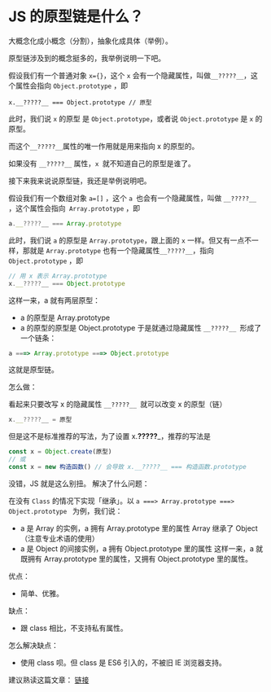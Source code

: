 # JS 的原型链是什么？
大概念化成小概念（分割），抽象化成具体（举例）。

原型链涉及到的概念挺多的，我举例说明一下吧。

假设我们有一个普通对象 `x={}`，这个 `x` 会有一个隐藏属性，叫做` __?????__ `，这个属性会指向 `Object.prototype` ，即
```JS
x.__?????__ === Object.prototype // 原型
```
此时，我们说 `x` 的原型 是 `Object.prototype`，或者说 `Object.prototype` 是 `x` 的原型。

而这个` __?????__ `属性的唯一作用就是用来指向 x 的原型的。

如果没有 `__?????__` 属性，`x `就不知道自己的原型是谁了。

接下来我来说说原型链，我还是举例说明吧。

假设我们有一个数组对象 `a=[]` ，这个 `a `也会有一个隐藏属性，叫做 `__?????__ `，这个属性会指向` Array.prototype` ，即
```js
a.__?????__ === Array.prototype
```
此时，我们说 `a` 的原型是 `Array.prototype`，跟上面的 `x` 一样。但又有一点不一样，那就是 `Array.prototype` 也有一个隐藏属性` __?????__ `，指向 `Object.prototype` ，即
```js
// 用 x 表示 Array.prototype
x.__?????__ === Object.prototype
```
这样一来，a 就有两层原型：

- a 的原型是 Array.prototype 
- a 的原型的原型是 Object.prototype 
于是就通过隐藏属性 `__?????__ `形成了一个链条：
```js
a ===> Array.prototype ===> Object.prototype 
```
这就是原型链。


怎么做：

看起来只要改写 x 的隐藏属性 `__?????__ `就可以改变 x 的原型（链）
```js
x.__?????__ = 原型
```
但是这不是标准推荐的写法，为了设置 x.__?????___，推荐的写法是
```js
const x = Object.create(原型)
// 或
const x = new 构造函数() // 会导致 x.__?????__ === 构造函数.prototype
```
没错，JS 就是这么别扭。
解决了什么问题：

在没有 `Class` 的情况下实现「继承」。以 `a ===> Array.prototype ===> Object.prototype ` 为例，我们说：

- a 是 Array 的实例，a 拥有 Array.prototype 里的属性
Array 继承了 Object（注意专业术语的使用）
- a 是 Object 的间接实例，a 拥有 Object.prototype 里的属性
这样一来，a 就既拥有 Array.prototype 里的属性，又拥有 Object.prototype 里的属性。

优点：

- 简单、优雅。

缺点：

- 跟 class 相比，不支持私有属性。

怎么解决缺点：

- 使用 class 呗。但 class 是 ES6 引入的，不被旧 IE 浏览器支持。

建议熟读这篇文章：
[链接](https://www.zhihu.com/question/56770432/answer/315342130)